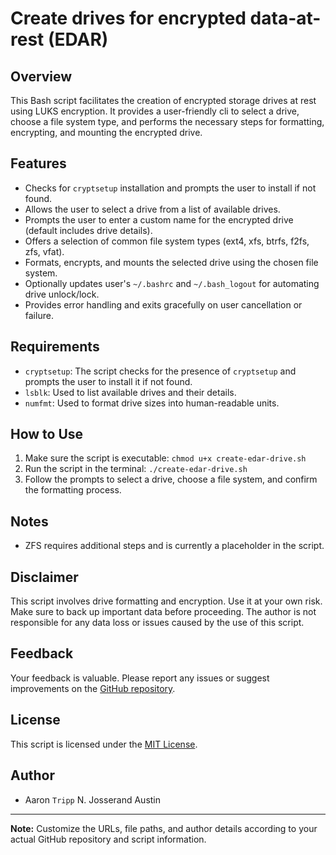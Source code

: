 # Create drives for encrypted data-at-rest (EDAR)

## Overview
This Bash script facilitates the creation of encrypted storage drives at rest using LUKS encryption. It provides a user-friendly cli to select a drive, choose a file system type, and performs the necessary steps for formatting, encrypting, and mounting the encrypted drive.

## Features
- Checks for `cryptsetup` installation and prompts the user to install if not found.
- Allows the user to select a drive from a list of available drives.
- Prompts the user to enter a custom name for the encrypted drive (default includes drive details).
- Offers a selection of common file system types (ext4, xfs, btrfs, f2fs, zfs, vfat).
- Formats, encrypts, and mounts the selected drive using the chosen file system.
- Optionally updates user's `~/.bashrc` and `~/.bash_logout` for automating drive unlock/lock.
- Provides error handling and exits gracefully on user cancellation or failure.

## Requirements
- `cryptsetup`: The script checks for the presence of `cryptsetup` and prompts the user to install it if not found.
- `lsblk`: Used to list available drives and their details.
- `numfmt`: Used to format drive sizes into human-readable units.

## How to Use
1. Make sure the script is executable: `chmod u+x create-edar-drive.sh`
2. Run the script in the terminal: `./create-edar-drive.sh`
3. Follow the prompts to select a drive, choose a file system, and confirm the formatting process.

## Notes
- ZFS requires additional steps and is currently a placeholder in the script.

## Disclaimer
This script involves drive formatting and encryption. Use it at your own risk. Make sure to back up important data before proceeding. The author is not responsible for any data loss or issues caused by the use of this script.

## Feedback
Your feedback is valuable. Please report any issues or suggest improvements on the [GitHub repository](https://github.com/your_username/your_repo).

## License
This script is licensed under the [MIT License](https://tripp.mit-license.org/).

## Author
- Aaron `Tripp` N. Josserand Austin

---
**Note:** Customize the URLs, file paths, and author details according to your actual GitHub repository and script information.
